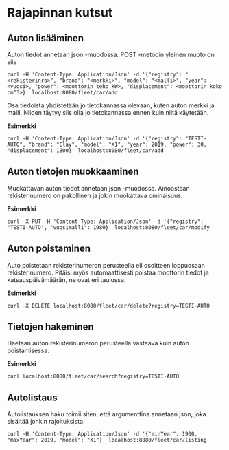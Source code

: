 # Rajapinnan kutsut

## Auton lisääminen
Auton tiedot annetaan json -muodossa.
POST -metodin yleinen muoto on siis
```
curl -H 'Content-Type: Application/Json' -d '{"registry": "<rekisterinro>", "brand": "<merkki>", "model": "<malli>", "year": <vuosi>, "power": <moottorin teho kW>, "displacement": <moottorin koko cm^3>}' localhost:8080/fleet/car/add
```
Osa tiedoista yhdistetään jo tietokannassa olevaan, kuten auton merkki ja malli.
Niiden täytyy siis olla jo tietokannassa ennen kuin niitä käytetään.

**Esimerkki**
```
curl -H 'Content-Type: Application/Json' -d '{"registry": "TESTI-AUTO", "brand": "Clay", "model": "X1", "year": 2019, "power": 30, "displacement": 1800}' localhost:8080/fleet/car/add
```

## Auton tietojen muokkaaminen
Muokattavan auton tiedot annetaan json -muodossa.
Ainoastaan rekisterinumero on pakollinen ja jokin muokattava ominaisuus.

**Esimerkki**
```
curl -X PUT -H 'Content-Type: Application/Json' -d '{"registry": "TESTI-AUTO", "vuosimalli": 1980}' localhost:8080/fleet/car/modify
```

## Auton poistaminen
Auto poistetaan rekisterinumeron perusteella eli osoitteen loppuosaan rekisterinumero.
Pitäisi myös automaattisesti poistaa moottorin tiedot ja katsauspäivämäärän, ne ovat eri taulussa.

**Esimerkki**
```
curl -X DELETE localhost:8080/fleet/car/delete?registry=TESTI-AUTO
```

## Tietojen hakeminen
Haetaan auton rekisterinumeron perusteella vastaava kuin auton poistamisessa.

**Esimerkki**
```
curl localhost:8080/fleet/car/search?registry=TESTI-AUTO
```

## Autolistaus
Autolistauksen haku toimii siten, että argumenttina annetaan json, joka sisältää jonkin rajoituksista.

```
curl -H 'Content-Type: Application/Json' -d '{"minYear": 1900, "maxYear": 2019, "model": "X1"}' localhost:8080/fleet/car/listing
```
